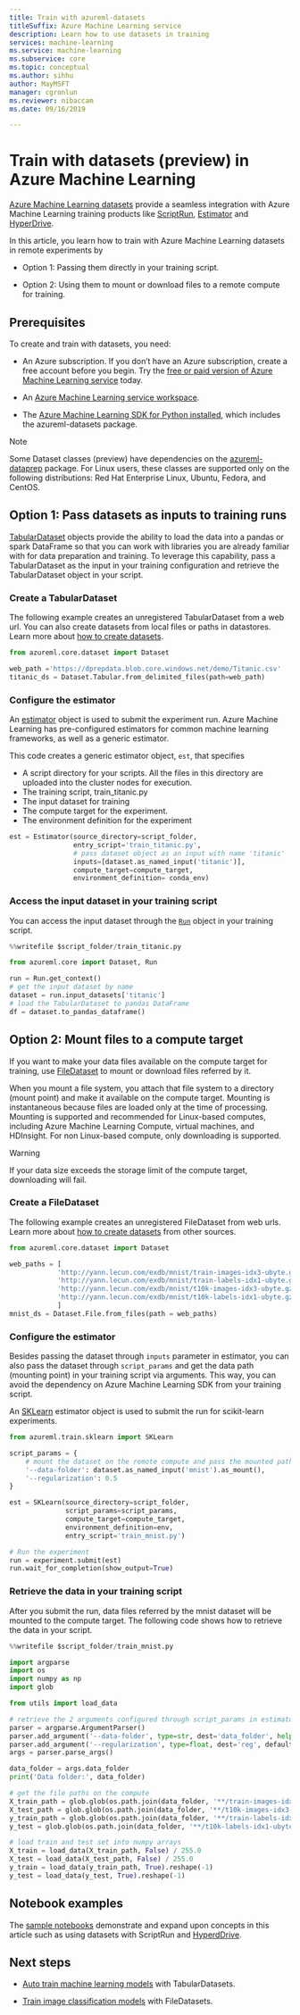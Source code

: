 ```yaml
---
title: Train with azureml-datasets
titleSuffix: Azure Machine Learning service
description: Learn how to use datasets in training
services: machine-learning
ms.service: machine-learning
ms.subservice: core
ms.topic: conceptual	
ms.author: sihhu
author: MayMSFT
manager: cgronlun
ms.reviewer: nibaccam
ms.date: 09/16/2019

---
```


# Train with datasets (preview) in Azure Machine Learning

[Azure Machine Learning datasets](https://docs.microsoft.com/python/api/azureml-core/azureml.core.dataset%28class%29?view=azure-ml-py) provide a seamless integration with Azure Machine Learning training products like [ScriptRun](https://docs.microsoft.com/python/api/azureml-core/azureml.core.scriptrun?view=azure-ml-py), [Estimator](https://docs.microsoft.com/python/api/azureml-train-core/azureml.train.estimator?view=azure-ml-py) and [HyperDrive](https://docs.microsoft.com/python/api/azureml-train-core/azureml.train.hyperdrive?view=azure-ml-py).

In this article, you learn how to train with Azure Machine Learning datasets in remote experiments by

- Option 1: Passing them directly in your training script.

- Option 2: Using them to mount or download files to a remote compute for training.

## Prerequisites

To create and train with datasets, you need:

* An Azure subscription. If you don’t have an Azure subscription, create a free account before you begin. Try the [free or paid version of Azure Machine Learning service](https://aka.ms/AMLFree) today.

* An [Azure Machine Learning service workspace](how-to-manage-workspace.md).

* The [Azure Machine Learning SDK for Python installed](https://docs.microsoft.com/python/api/overview/azure/ml/install?view=azure-ml-py), which includes the azureml-datasets package.

> [!Note]
> Some Dataset classes (preview) have dependencies on the [azureml-dataprep](https://docs.microsoft.com/python/api/azureml-dataprep/?view=azure-ml-py) package. For Linux users, these classes are supported only on the following distributions:  Red Hat Enterprise Linux, Ubuntu, Fedora, and CentOS.

## Option 1: Pass datasets as inputs to training runs

[TabularDataset](https://docs.microsoft.com/python/api/azureml-core/azureml.data.tabulardataset?view=azure-ml-py) objects provide the ability to load the data into a pandas or spark DataFrame so that you can work with libraries you are already familiar with for data preparation and training. To leverage this capability, pass a TabularDataset as the input in your training configuration and retrieve the TabularDataset object in your script.

### Create a TabularDataset

The following example creates an unregistered TabularDataset from a web url. You can also create datasets from local files or paths in datastores. Learn more about [how to create datasets](https://aka.ms/azureml/howto/createdatasets).

```Python
from azureml.core.dataset import Dataset

web_path ='https://dprepdata.blob.core.windows.net/demo/Titanic.csv'
titanic_ds = Dataset.Tabular.from_delimited_files(path=web_path)
```

### Configure the estimator

An [estimator](https://docs.microsoft.com/python/api/azureml-train-core/azureml.train.estimator.estimator?view=azure-ml-py) object is used to submit the experiment run. Azure Machine Learning has pre-configured estimators for common machine learning frameworks, as well as a generic estimator.

This code creates a generic estimator object, `est`, that specifies

* A script directory for your scripts. All the files in this directory are uploaded into the cluster nodes for execution.
* The training script, train_titanic.py
* The input dataset for training
* The compute target for the experiment.
* The environment definition for the experiment

```Python
est = Estimator(source_directory=script_folder,
                entry_script='train_titanic.py',
                # pass dataset object as an input with name 'titanic'
                inputs=[dataset.as_named_input('titanic')],
                compute_target=compute_target,
                environment_definition= conda_env)
```

### Access the input dataset in your training script

You can access the input dataset through the [`Run`](https://docs.microsoft.com/python/api/azureml-core/azureml.core.run.run?view=azure-ml-py) object in your training script.

```Python
%%writefile $script_folder/train_titanic.py

from azureml.core import Dataset, Run

run = Run.get_context()
# get the input dataset by name
dataset = run.input_datasets['titanic']
# load the TabularDataset to pandas DataFrame
df = dataset.to_pandas_dataframe()
```

## Option 2:  Mount files to a compute target

If you want to make your data files available on the compute target for training,  use [FileDataset](https://docs.microsoft.com/python/api/azureml-core/azureml.data.file_dataset.filedataset?view=azure-ml-py) to mount or download files referred by it.

When you mount a file system, you attach that file system to a directory (mount point) and make it available on the compute target. Mounting is instantaneous because files are loaded only at the time of processing. Mounting is supported and recommended for Linux-based computes, including Azure Machine Learning Compute, virtual machines, and HDInsight. For non Linux-based compute, only downloading is supported.  

>[!WARNING]
> If your data size exceeds the storage limit of the compute target, downloading will fail.

### Create a FileDataset

The following example creates an unregistered FileDataset from web urls. Learn more about [how to create datasets](https://aka.ms/azureml/howto/createdatasets) from other sources.

```Python
from azureml.core.dataset import Dataset

web_paths = [
            'http://yann.lecun.com/exdb/mnist/train-images-idx3-ubyte.gz',
            'http://yann.lecun.com/exdb/mnist/train-labels-idx1-ubyte.gz',
            'http://yann.lecun.com/exdb/mnist/t10k-images-idx3-ubyte.gz',
            'http://yann.lecun.com/exdb/mnist/t10k-labels-idx1-ubyte.gz'
            ]
mnist_ds = Dataset.File.from_files(path = web_paths)
```

### Configure the estimator

Besides passing the dataset through `inputs` parameter in estimator, you can also pass the dataset through `script_params` and get the data path (mounting point) in your training script via arguments. This way, you can avoid the dependency on Azure Machine Learning SDK from your training script.

An [SKLearn](https://docs.microsoft.com/python/api/azureml-train-core/azureml.train.sklearn.sklearn?view=azure-ml-py) estimator object is used to submit the run for scikit-learn experiments.

```Python
from azureml.train.sklearn import SKLearn

script_params = {
    # mount the dataset on the remote compute and pass the mounted path as an argument to the training script
    '--data-folder': dataset.as_named_input('mnist').as_mount(),
    '--regularization': 0.5
}

est = SKLearn(source_directory=script_folder,
              script_params=script_params,
              compute_target=compute_target,
              environment_definition=env,
              entry_script='train_mnist.py')

# Run the experiment
run = experiment.submit(est)
run.wait_for_completion(show_output=True)
```

### Retrieve the data in your training script
After you submit the run, data files referred by the mnist dataset will be mounted to the compute target. The following code shows how to retrieve the data in your script.

```Python
%%writefile $script_folder/train_mnist.py

import argparse
import os
import numpy as np
import glob

from utils import load_data

# retrieve the 2 arguments configured through script_params in estimator
parser = argparse.ArgumentParser()
parser.add_argument('--data-folder', type=str, dest='data_folder', help='data folder mounting point')
parser.add_argument('--regularization', type=float, dest='reg', default=0.01, help='regularization rate')
args = parser.parse_args()

data_folder = args.data_folder
print('Data folder:', data_folder)

# get the file paths on the compute
X_train_path = glob.glob(os.path.join(data_folder, '**/train-images-idx3-ubyte.gz'), recursive=True)[0]
X_test_path = glob.glob(os.path.join(data_folder, '**/t10k-images-idx3-ubyte.gz'), recursive=True)[0]
y_train_path = glob.glob(os.path.join(data_folder, '**/train-labels-idx1-ubyte.gz'), recursive=True)[0]
y_test = glob.glob(os.path.join(data_folder, '**/t10k-labels-idx1-ubyte.gz'), recursive=True)[0]

# load train and test set into numpy arrays
X_train = load_data(X_train_path, False) / 255.0
X_test = load_data(X_test_path, False) / 255.0
y_train = load_data(y_train_path, True).reshape(-1)
y_test = load_data(y_test, True).reshape(-1)
```

## Notebook examples

The [sample notebooks](https://aka.ms/dataset-tutorial) demonstrate and expand upon concepts in this article such as using datasets with ScriptRun and [HyperdDrive](https://github.com/Azure/MachineLearningNotebooks/blob/master/how-to-use-azureml/training-with-deep-learning/train-hyperparameter-tune-deploy-with-keras/train-hyperparameter-tune-deploy-with-keras.ipynb). 

## Next steps

* [Auto train machine learning models](https://docs.microsoft.com/azure/machine-learning/service/how-to-auto-train-remote?view=azure-ml-py) with TabularDatasets.

* [Train image classification models](https://aka.ms/filedataset-samplenotebook) with FileDatasets.
